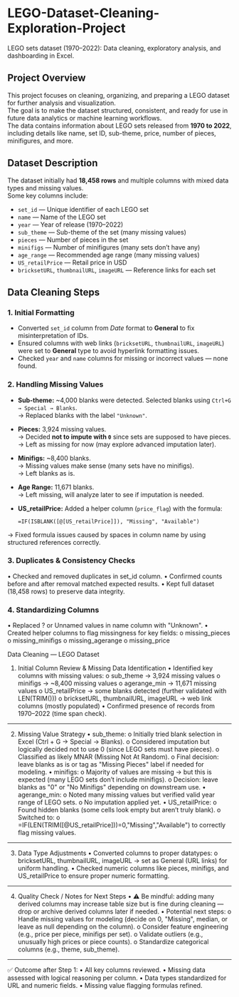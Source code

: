 # LEGO-Dataset-Cleaning-Exploration-Project
LEGO sets dataset (1970–2022): Data cleaning, exploratory analysis, and dashboarding in Excel.

## Project Overview
This project focuses on cleaning, organizing, and preparing a LEGO dataset for further analysis and visualization.  
The goal is to make the dataset structured, consistent, and ready for use in future data analytics or machine learning workflows.  
The data contains information about LEGO sets released from **1970 to 2022**, including details like name, set ID, sub-theme, price, number of pieces, minifigures, and more.

## Dataset Description
The dataset initially had **18,458 rows** and multiple columns with mixed data types and missing values.  
Some key columns include:
- `set_id` — Unique identifier of each LEGO set  
- `name` — Name of the LEGO set  
- `year` — Year of release (1970–2022)  
- `sub_theme` — Sub-theme of the set (many missing values)  
- `pieces` — Number of pieces in the set  
- `minifigs` — Number of minifigures (many sets don’t have any)  
- `age_range` — Recommended age range (many missing values)  
- `US_retailPrice` — Retail price in USD  
- `bricksetURL`, `thumbnailURL`, `imageURL` — Reference links for each set

## Data Cleaning Steps

### 1. **Initial Formatting**
- Converted `set_id` column from *Date* format to **General** to fix misinterpretation of IDs.
- Ensured columns with web links (`bricksetURL`, `thumbnailURL`, `imageURL`) were set to **General** type to avoid hyperlink formatting issues.
- Checked `year` and `name` columns for missing or incorrect values — none found.

### 2. **Handling Missing Values**
- **Sub-theme:** ~4,000 blanks were detected. Selected blanks using `Ctrl+G → Special → Blanks`.  
  → Replaced blanks with the label `"Unknown"`.
  
- **Pieces:** 3,924 missing values.  
  → Decided **not to impute with `0`** since sets are supposed to have pieces.  
  → Left as missing for now (may explore advanced imputation later).

- **Minifigs:** ~8,400 blanks.  
  → Missing values make sense (many sets have no minifigs).  
  → Left blanks as is.

- **Age Range:** 11,671 blanks.  
  → Left missing, will analyze later to see if imputation is needed.

- **US_retailPrice:** Added a helper column (`price_flag`) with the formula:
  ```excel
  =IF(ISBLANK([@[US_retailPrice]]), "Missing", "Available")
→ Fixed formula issues caused by spaces in column name by using structured references correctly.

### 3. **Duplicates & Consistency Checks**
•	Checked and removed duplicates in set_id column.
•	Confirmed counts before and after removal matched expected results.
•	Kept full dataset (18,458 rows) to preserve data integrity.

### 4. **Standardizing Columns**
•	Replaced ? or Unnamed values in name column with "Unknown".
•	Created helper columns to flag missingness for key fields:
o	missing_pieces
o	missing_minifigs
o	missing_agerange
o	missing_price

 Data Cleaning — LEGO Dataset
1. Initial Column Review & Missing Data Identification
•	Identified key columns with missing values:
o	sub_theme → 3,924 missing values
o	minifigs → ~8,400 missing values
o	agerange_min → 11,671 missing values
o	US_retailPrice → some blanks detected (further validated with LEN(TRIM()))
o	bricksetURL, thumbnailURL, imageURL → web link columns (mostly populated)
•	Confirmed presence of records from 1970–2022 (time span check).
________________________________________
2. Missing Value Strategy
•	sub_theme:
o	Initially tried blank selection in Excel (Ctrl + G → Special → Blanks).
o	Considered imputation but logically decided not to use 0 (since LEGO sets must have pieces).
o	Classified as likely MNAR (Missing Not At Random).
o	Final decision: leave blanks as is or tag as "Missing Pieces" label if needed for modeling.
•	minifigs:
o	Majority of values are missing → but this is expected (many LEGO sets don’t include minifigs).
o	Decision: leave blanks as "0" or "No Minifigs" depending on downstream use.
•	agerange_min:
o	Noted many missing values but verified valid year range of LEGO sets.
o	No imputation applied yet.
•	US_retailPrice:
o	Found hidden blanks (some cells look empty but aren’t truly blank).
o	Switched to:
o	=IF(LEN(TRIM([@US_retailPrice]))=0,"Missing","Available")
to correctly flag missing values.
________________________________________
3. Data Type Adjustments
•	Converted columns to proper datatypes:
o	bricksetURL, thumbnailURL, imageURL → set as General (URL links) for uniform handling.
•	Checked numeric columns like pieces, minifigs, and US_retailPrice to ensure proper numeric formatting.
________________________________________
4. Quality Check / Notes for Next Steps
•	⚠️ Be mindful: adding many derived columns may increase table size but is fine during cleaning — drop or archive derived columns later if needed.
•	Potential next steps:
o	Handle missing values for modeling (decide on 0, "Missing", median, or leave as null depending on the column).
o	Consider feature engineering (e.g., price per piece, minifigs per set).
o	Validate outliers (e.g., unusually high prices or piece counts).
o	Standardize categorical columns (e.g., theme, sub_theme).
________________________________________
✅ Outcome after Step 1:
•	All key columns reviewed.
•	Missing data assessed with logical reasoning per column.
•	Data types standardized for URL and numeric fields.
•	Missing value flagging formulas refined.

